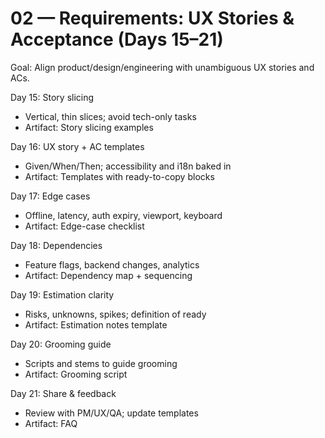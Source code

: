 # 02 — Requirements: UX Stories & Acceptance (Days 15–21)

Goal: Align product/design/engineering with unambiguous UX stories and ACs.

Day 15: Story slicing
- Vertical, thin slices; avoid tech-only tasks
- Artifact: Story slicing examples

Day 16: UX story + AC templates
- Given/When/Then; accessibility and i18n baked in
- Artifact: Templates with ready-to-copy blocks

Day 17: Edge cases
- Offline, latency, auth expiry, viewport, keyboard
- Artifact: Edge-case checklist

Day 18: Dependencies
- Feature flags, backend changes, analytics
- Artifact: Dependency map + sequencing

Day 19: Estimation clarity
- Risks, unknowns, spikes; definition of ready
- Artifact: Estimation notes template

Day 20: Grooming guide
- Scripts and stems to guide grooming
- Artifact: Grooming script

Day 21: Share & feedback
- Review with PM/UX/QA; update templates
- Artifact: FAQ
